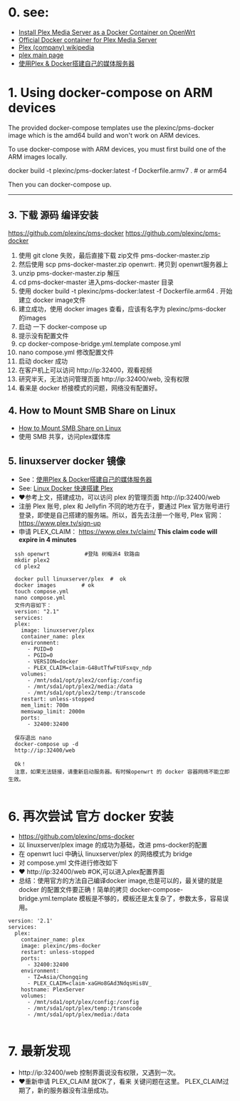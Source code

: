 # 0. see:
- [Install Plex Media Server as a Docker Container on OpenWrt](https://wiki.seeedstudio.com/OpenWrt-Plex-Media-Server-on-Docker/)
- [Official Docker container for Plex Media Server](https://github.com/plexinc/pms-docker)
- [Plex (company) wikipedia](https://en.wikipedia.org/wiki/Plex_(company))
- [plex main page](https://www.plex.tv/)
- [使用Plex & Docker搭建自己的媒体服务器](https://blog.hinatarin.com/2021/04/21/set-up-your-own-media-server-with-plex-and-docker/)

# 1. Using docker-compose on ARM devices

The provided docker-compose templates use the plexinc/pms-docker image which is the amd64 build and won't work on ARM devices.

To use docker-compose with ARM devices, you must first build one of the ARM images locally.

docker build -t plexinc/pms-docker:latest -f Dockerfile.armv7 . # or arm64

Then you can docker-compose up.

---------------------------
## 3. 下载 源码 编译安装
https://github.com/plexinc/pms-docker
https://github.com/plexinc/pms-docker
1. 使用  git clone 失败，最后直接下载 zip文件 pms-docker-master.zip
2. 然后使用 scp pms-docker-master.zip openwrt:. 拷贝到 openwrt服务器上
3. unzip pms-docker-master.zip 解压
4. cd pms-docker-master 进入pms-docker-master 目录
5. 使用 docker build -t plexinc/pms-docker:latest -f Dockerfile.arm64 . 开始建立 docker image文件
6. 建立成功，使用 docker images 查看，应该有名字为 plexinc/pms-docker 的images
7. 启动 一下 docker-compose up
8. 提示没有配置文件 
9. cp docker-compose-bridge.yml.template compose.yml
10. nano compose.yml 修改配置文件
11. 启动 docker 成功
12. 在客户机上可以访问 http://ip:32400，观看视频
13. 研究半天，无法访问管理页面 http://ip:32400/web, 没有权限
14. 看来是 docker 桥接模式的问题，网络没有配置好。


## 4. How to Mount SMB Share on Linux
  - [How to Mount SMB Share on Linux](https://linoxide.com/howto-mount-smb-filesystem-using-etcfstab/)
  - 使用 SMB 共享，访问plex媒体库

## 5. linuxserver docker 镜像 
 - See：[使用Plex & Docker搭建自己的媒体服务器](https://blog.hinatarin.com/2021/04/21/set-up-your-own-media-server-with-plex-and-docker/)
 - See: [Linux Docker 快速搭建 Plex](https://vamev.com/plex/plex-docker.html)
 - ❤️参考上文，搭建成功，可以访问 plex 的管理页面 http://ip:32400/web
 - 注册 Plex 账号,  plex 和 Jellyfin 不同的地方在于，要通过 Plex 官方账号进行登录，即使是自己搭建的服务端。所以，首先去注册一个账号, Plex 官网：https://www.plex.tv/sign-up
 - 申请 PLEX_CLAIM： https://www.plex.tv/claim/           **This claim code will expire in 4 minutes**

```
  ssh openwrt           #登陆 树梅派4 软路由
  mkdir plex2
  cd plex2
  
  docker pull linuxserver/plex  #  ok
  docker images        # ok
  touch compose.yml
  nano compose.yml
  文件内容如下：
  version: "2.1"
  services:
  plex:
    image: linuxserver/plex
    container_name: plex
    environment:
      - PUID=0
      - PGID=0
      - VERSION=docker
      - PLEX_CLAIM=claim-G48utTfwFtUFsxqv_ndp
    volumes:
      - /mnt/sda1/opt/plex2/config:/config
      - /mnt/sda1/opt/plex2/media:/data
      - /mnt/sda1/opt/plex2/temp:/transcode
    restart: unless-stopped
    mem_limit: 700m
    memswap_limit: 2000m
    ports:
      - 32400:32400

  保存退出 nano 
  docker-compose up -d
  http://ip:32400/web
  
  Ok！
  注意，如果无法链接，请重新启动服务器。有时候openwrt 的 docker 容器网络不能立即生效。
  
```

# 6. 再次尝试 官方 docker 安装
- https://github.com/plexinc/pms-docker
- 以 linuxserver/plex image 的成功为基础，改进 pms-docker的配置
- 在 openwrt luci 中确认 linuxserver/plex 的网络模式为 bridge
- 对 compose.yml 文件进行修改如下
- ❤️ http://ip:32400/web   #OK,可以进入plex配置界面 
- 总结：使用官方的方法自己编译docker image,也是可以的，最关键的就是docker 的配置文件要正确！简单的拷贝 docker-compose-bridge.yml.template 模板是不够的，模板还是太复杂了，参数太多，容易误用。


```
version: '2.1'
services:
  plex:
    container_name: plex
    image: plexinc/pms-docker
    restart: unless-stopped
    ports:
      - 32400:32400
    environment:
      - TZ=Asia/Chongqing
      - PLEX_CLAIM=claim-xaGHo8GAd3NdqsHis8V_
    hostname: PlexServer
    volumes:
      - /mnt/sda1/opt/plex/config:/config
      - /mnt/sda1/opt/plex/temp:/transcode
      - /mnt/sda1/opt/plex/media:/data


```

# 7. 最新发现
  - http://ip:32400/web 控制界面说没有权限，又遇到一次。
  - ❤️重新申请 PLEX_CLAIM 就OK了，看来 关键问题在这里。 PLEX_CLAIM过期了，新的服务器没有注册成功。
